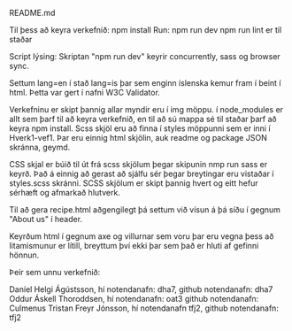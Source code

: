 README.md

Til þess að keyra verkefnið:
npm install
Run: npm run dev
npm run lint er til staðar

Script lýsing:
Skriptan "npm run dev" keyrir concurrently, sass og browser sync.

Settum lang=en í stað lang=is þar sem enginn íslenska kemur fram í beint í html.
Þetta var gert í nafni W3C Validator.

Verkefninu er skipt þannig allar myndir eru í img möppu.
í node_modules er allt sem þarf til að keyra verkefnið,
en til að sú mappa sé til staðar þarf að keyra npm install.
Scss skjöl eru að finna í styles möppunni sem er inni í Hverk1-vef1. Þar eru einnig html skjölin, auk readme og package
JSON skránna, geymd.

CSS skjal er búið til út frá scss skjölum þegar skipunin nmp run sass
er keyrð. Það á einnig að gerast að sjálfu sér þegar breytingar eru
vistaðar í styles.scss skránni. SCSS skjölum er skipt þannig hvert og eitt hefur sérhæft og afmarkað hlutverk.

Til að gera recipe.html aðgengilegt þá settum við vísun á þá síðu í gegnum "About us" í header.

Keyrðum html í gegnum axe og villurnar sem voru þar eru vegna þess að litamismunur er lítill,
breyttum því ekki þar sem það er hluti af gefinni hönnun.

Þeir sem unnu verkefnið:

Daníel Helgi Ágústsson, hí notendanafn: dha7, github notendanafn: dha7
Oddur Áskell Thoroddsen, hí notendanafn: oat3 github notendanafn: Culmenus
Tristan Freyr Jónsson, hí notendanafn tfj2, github notendanafn: tfj2
